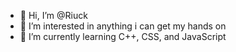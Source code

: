 - 👋 Hi, I’m @Riuck
- 👀 I’m interested in anything i can get my hands on
- 🌱 I’m currently learning C++, CSS, and JavaScript



<!---
Riuck-saga/Riuck-saga is a ✨ special ✨ repository because its `README.md` (this file) appears on your GitHub profile.
You can click the Preview link to take a look at your changes.
--->
